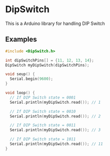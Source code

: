 # DipSwitch

This is a Arduino library for handling DIP Switch

## Examples

```cpp
#include <DipSwitch.h>

int dipSwitchPins[] = {11, 12, 13, 14};
DipSwitch myDipSwitch(dipSwitchPins);

void seup() {
  Serial.begin(9600);
}

void loop() {
  // If DIP Switch state = 0001
  Serial.println(myDipSwitch.read()); // 1

  // If DIP Switch state = 0010
  Serial.println(myDipSwitch.read()); // 2

  // If DIP Switch state = 0011
  Serial.println(myDipSwitch.read()); // 3

  // If DIP Switch state = 1011
  Serial.println(myDipSwitch.read()); // 11
}
```
